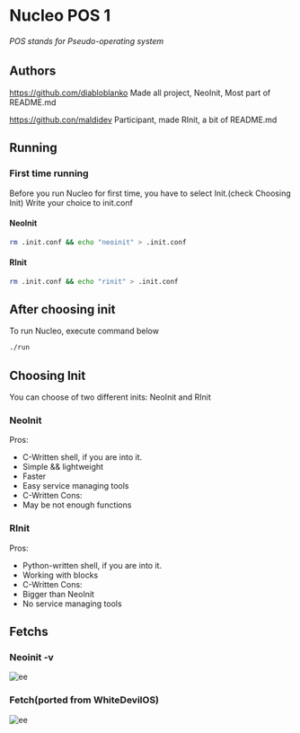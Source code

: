 # Nucleo POS 1
###### POS stands for Pseudo-operating system
## Authors
https://github.com/diabloblanko
Made all project, NeoInit, Most part of README.md

https://github.con/maldidev
Participant, made RInit, a bit of README.md

## Running
### First time running
Before you run Nucleo for first time, you have to select Init.(check Choosing Init)
Write your choice to init.conf
#### NeoInit
```bash
rm .init.conf && echo "neoinit" > .init.conf
```
#### RInit
```bash
rm .init.conf && echo "rinit" > .init.conf
```
## After choosing init
To run Nucleo, execute command below
```bash
./run
```
## Choosing Init
You can choose of two different inits: NeoInit and RInit
### NeoInit
Pros:
* C-Written shell, if you are into it.
* Simple && lightweight
* Faster
* Easy service managing tools
* C-Written
Cons:
* May be not enough functions
### RInit
Pros:
* Python-written shell, if you are into it.
* Working with blocks
* C-Written
Cons:
* Bigger than NeoInit
* No service managing tools

## Fetchs
### Neoinit -v
![ee](https://i.ibb.co/JFgHnZB0/neoinit-ffe.png)
### Fetch(ported from WhiteDevilOS)
![ee](https://i.ibb.co/v6KLz2CL/nucleo-wdf.png)
